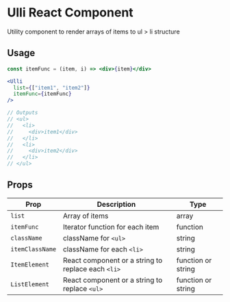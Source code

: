 # Ulli React Component
Utility component to render arrays of items to ul > li structure

## Usage 

```jsx
const itemFunc = (item, i) => <div>{item}</div>

<Ulli
  list={["item1", "item2"]}
  itemFunc={itemFunc}
/>

// Outputs
// <ul>
//   <li>
//     <div>item1</div>
//   </li>
//   <li>
//     <div>item2</div>
//   </li>
// </ul>
```

## Props
| Prop | Description | Type |
| --- | --- | --- |
| `list` | Array of items | array |
| `itemFunc` | Iterator function for each item | function |
| `className` | className for `<ul>` | string |
| `itemClassName` | className for each `<li>` | string |
| `ItemElement` | React component or a string to replace each `<li>`  | function or string |
| `ListElement` | React component or a string to replace `<ul>` | function or string |